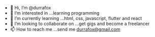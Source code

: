 - 👋 Hi, I’m @durrafox
- 👀 I’m interested in ...learning programming 
- 🌱 I’m currently learning ...html, css, javascript, flutter and react
- 💞️ I’m looking to collaborate on ...get gigs and become a freelancer 
- 📫 How to reach me ...send me durrafox@gmail.com

<!---
durrafox/durrafox is a ✨ special ✨ repository because its `README.md` (this file) appears on your GitHub profile.
You can click the Preview link to take a look at your changes.
--->
